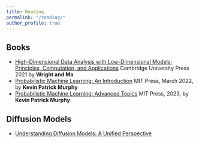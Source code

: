 ```yaml
---
title: Reading
permalink: "/reading/"
author_profile: true
---
```


## Books
* [High-Dimensional Data Analysis with Low-Dimensional Models: Principles, Computation, and Applications](https://book-wright-ma.github.io/) Cambridge University Press 2021 by **Wright and Ma**
* [Probabilistic Machine Learning: An Introduction](https://probml.github.io/pml-book/book1.html) MIT Press, March 2022, by **Kevin Patrick Murphy**
* [Probabilistic Machine Learning: Advanced Topics](https://probml.github.io/pml-book/book2.html) MIT Press, 2023, by **Kevin Patrick Murphy**


## Diffusion Models
* [Understanding Diffusion Models: A Unified Perspective](https://arxiv.org/abs/2208.11970)

